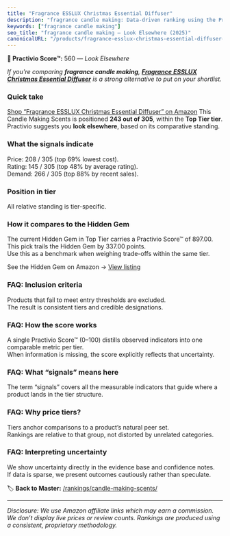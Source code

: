 ```yaml
---
title: "Fragrance ESSLUX Christmas Essential Diffuser"
description: "fragrance candle making: Data-driven ranking using the Practivio Score™. Positioned by quality, value, demand, findability, momentum."
keywords: ["fragrance candle making"]
seo_title: "fragrance candle making — Look Elsewhere (2025)"
canonicalURL: "/products/fragrance-esslux-christmas-essential-diffuser-B0BFR43DGK/"
---
```


**🚫 Practivio Score™:** 560 — _Look Elsewhere_


*If you're comparing **fragrance candle making**, **[Fragrance ESSLUX Christmas Essential Diffuser](https://www.amazon.com/dp/B0BFR43DGK?tag=practivio-20)** is a strong alternative to put on your shortlist.*
### Quick take
[Shop “Fragrance ESSLUX Christmas Essential Diffuser” on Amazon](https://www.amazon.com/dp/B0BFR43DGK?tag=practivio-20)
This Candle Making Scents is positioned **243 out of 305**, within the **Top Tier tier**.  
Practivio suggests you **look elsewhere**, based on its comparative standing.

### What the signals indicate
Price: 208 / 305 (top 69% lowest cost).  
Rating: 145 / 305 (top 48% by average rating).  
Demand: 266 / 305 (top 88% by recent sales).

### Position in tier
All relative standing is tier-specific.

### How it compares to the Hidden Gem
The current Hidden Gem in Top Tier carries a Practivio Score™ of 897.00.  
This pick trails the Hidden Gem by 337.00 points.  
Use this as a benchmark when weighing trade-offs within the same tier.  

See the Hidden Gem on Amazon → [View listing](https://www.amazon.com/dp/B07WRDQ373?tag=practivio-20)

### FAQ: Inclusion criteria
Products that fail to meet entry thresholds are excluded.  
The result is consistent tiers and credible designations.

### FAQ: How the score works
A single Practivio Score™ (0–100) distills observed indicators into one comparable metric per tier.  
When information is missing, the score explicitly reflects that uncertainty.

### FAQ: What “signals” means here
The term “signals” covers all the measurable indicators that guide where a product lands in the tier structure.

### FAQ: Why price tiers?
Tiers anchor comparisons to a product’s natural peer set.  
Rankings are relative to that group, not distorted by unrelated categories.

### FAQ: Interpreting uncertainty
We show uncertainty directly in the evidence base and confidence notes.  
If data is sparse, we present outcomes cautiously rather than speculate.


🏷️ **Back to Master:** [/rankings/candle-making-scents/](/rankings/candle-making-scents/)

---
_Disclosure: We use Amazon affiliate links which may earn a commission. We don’t display live prices or review counts. Rankings are produced using a consistent, proprietary methodology._
